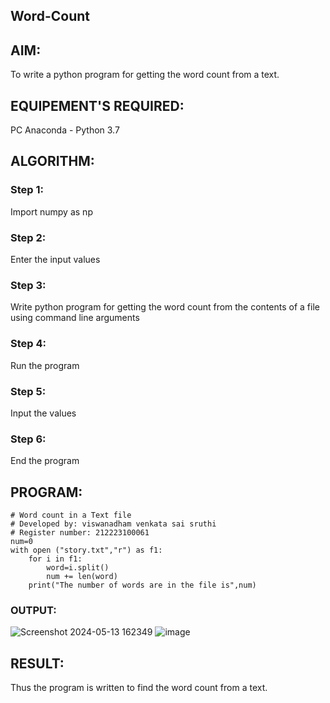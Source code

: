 ## Word-Count
## AIM:
To write a python program for getting the word count from a text.
## EQUIPEMENT'S REQUIRED: 
PC
Anaconda - Python 3.7
## ALGORITHM: 
### Step 1:
Import numpy as np
### Step 2: 
 Enter the input values
### Step 3: 
Write python program for getting the word count from the contents of a file using command line arguments
### Step 4:  
Run the program
### Step 5: 
Input the values
### Step 6: 
End the program
## PROGRAM:
```
# Word count in a Text file
# Developed by: viswanadham venkata sai sruthi
# Register number: 212223100061
num=0
with open ("story.txt","r") as f1:
    for i in f1:
        word=i.split()
        num += len(word)
    print("The number of words are in the file is",num)
```
### OUTPUT:

![Screenshot 2024-05-13 162349](https://github.com/sruthiviswanadham/Word-Count/assets/151760421/77fcc70d-ade4-4ef6-9592-ad71f1b31183)
![image](https://github.com/sruthiviswanadham/Word-Count/assets/151760421/13033308-8fc4-4fa1-9183-63709c80bd8f)


## RESULT:
Thus the program is written to find the word count from a text.
